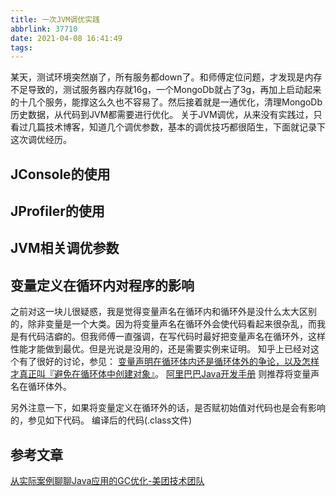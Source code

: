 ```yaml
---
title: 一次JVM调优实践
abbrlink: 37710
date: 2021-04-08 16:41:49
tags:
---
```

某天，测试环境突然崩了，所有服务都down了。和师傅定位问题，才发现是内存不足导致的，测试服务器内存就16g，一个MongoDb就占了3g，再加上启动起来的十几个服务，能撑这么久也不容易了。然后接着就是一通优化，清理MongoDb历史数据，从代码到JVM都需要进行优化。
关于JVM调优，从来没有实践过，只看过几篇技术博客，知道几个调优参数，基本的调优技巧都很陌生，下面就记录下这次调优经历。

<!--more-->

## JConsole的使用

## JProfiler的使用

## JVM相关调优参数

## 变量定义在循环内对程序的影响
之前对这一块儿很疑惑，我是觉得变量声名在循环内和循环外是没什么太大区别的，除非变量是一个大类。因为将变量声名在循环外会使代码看起来很杂乱，而我是有代码洁癖的。但我师傅一直强调，在写代码时最好把变量声名在循环外，这样性能才能做到最优。但是光说是没用的，还是需要实例来证明。
知乎上已经对这个有了很好的讨论，参见： [变量声明在循环体内还是循环体外的争论，以及怎样才真正叫『避免在循环体中创建对象』](https://www.zhihu.com/question/31751468)。
[阿里巴巴Java开发手册](https://developer.aliyun.com/topic/java20?utm_content=g_1000161792) 则推荐将变量声名在循环体外。

另外注意一下，如果将变量定义在循环外的话，是否赋初始值对代码也是会有影响的，参见如下代码。
[](https://img02.sogoucdn.com/app/a/100520146/66c4a7cfead43c7967704bbde559926f)
编译后的代码(.class文件)
[](https://img01.sogoucdn.com/app/a/100520146/9e955d08e45c511bf3948e3925ad20ef)

## 参考文章
[从实际案例聊聊Java应用的GC优化-美团技术团队](https://tech.meituan.com/2017/12/29/jvm-optimize.html)

